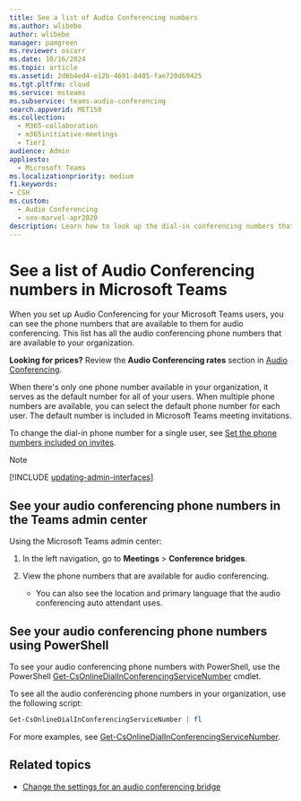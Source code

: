 ```yaml
---
title: See a list of Audio Conferencing numbers
ms.author: wlibebe
author: wlibebe
manager: pamgreen
ms.reviewer: oscarr
ms.date: 10/16/2024
ms.topic: article
ms.assetid: 2d6b4ed4-e12b-4691-8405-fae720d69425
ms.tgt.pltfrm: cloud
ms.service: msteams
ms.subservice: teams-audio-conferencing
search.appverid: MET150
ms.collection: 
  - M365-collaboration
  - m365initiative-meetings
  - Tier1
audience: Admin
appliesto: 
  - Microsoft Teams
ms.localizationpriority: medium
f1.keywords:
- CSH
ms.custom: 
  - Audio Conferencing
  - seo-marvel-apr2020
description: Learn how to look up the dial-in conferencing numbers that are available for audio conferencing from within Microsoft Teams.
---
```


# See a list of Audio Conferencing numbers in Microsoft Teams

When you set up Audio Conferencing for your Microsoft Teams users, you can see the phone numbers that are available to them for audio conferencing. This list has all the audio conferencing phone numbers that are available to your organization.

**Looking for prices?** Review the **Audio Conferencing rates** section in [Audio Conferencing](https://www.microsoft.com/microsoft-teams/audio-conferencing).
  
When there's only one phone number available in your organization, it serves as the default number for all of your users. When multiple phone numbers are available, you can select the default phone number for each user. The default number is included in Microsoft Teams meeting invitations.
  
To change the dial-in phone number for a single user, see [Set the phone numbers included on invites](set-the-phone-numbers-included-on-invites-in-teams.md).

> [!NOTE]
> [!INCLUDE [updating-admin-interfaces](includes/updating-admin-interfaces.md)]

## See your audio conferencing phone numbers in the Teams admin center

Using the Microsoft Teams admin center:

1. In the left navigation, go to **Meetings** > **Conference bridges**.
2. View the phone numbers that are available for audio conferencing.

      - You can also see the location and primary language that the audio conferencing auto attendant uses.

## See your audio conferencing phone numbers using PowerShell

To see your audio conferencing phone numbers with PowerShell, use the PowerShell [Get-CsOnlineDialInConferencingServiceNumber](/powershell/module/teams/get-csonlinedialinconferencingservicenumber) cmdlet.

To see all the audio conferencing phone numbers in your organization, use the following script:

```powershell
Get-CsOnlineDialInConferencingServiceNumber | fl
```

For more examples, see [Get-CsOnlineDialInConferencingServiceNumber](/powershell/module/teams/get-csonlinedialinconferencingservicenumber).

## Related topics

- [Change the settings for an audio conferencing bridge](change-the-settings-for-an-audio-conferencing-bridge.md)
